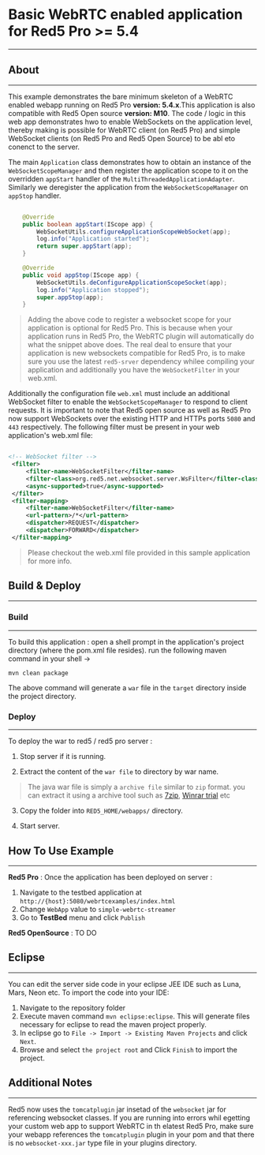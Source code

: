 # Basic WebRTC enabled application for Red5 Pro >= 5.4
---




## About
---



This example demonstrates the bare minimum skeleton of a WebRTC enabled webapp running on Red5 Pro **version: 5.4.x**.This application is also compatible with Red5 Open source **version: M10**. The code / logic in this web app demonstrates hwo to enable WebSockets on the application level, thereby making is possible for WebRTC client (on Red5 Pro) and simple WebSocket clients (on Red5 Pro and Red5 Open Source) to be abl eto conenct to the server.

The main `Application` class demonstrates how to obtain an instance of the `WebSocketScopeManager` and then register the application scope to it on the overridden `appStart` handler of the `MultiThreadedApplicationAdapter`. Similarly we deregister the application from the `WebSocketScopeManager` on `appStop` handler.

```java

	@Override
	public boolean appStart(IScope app) {
		WebSocketUtils.configureApplicationScopeWebSocket(app);
		log.info("Application started");
		return super.appStart(app);
	}

	@Override
	public void appStop(IScope app) {
		WebSocketUtils.deConfigureApplicationScopeSocket(app);
		log.info("Application stopped");
		super.appStop(app);
	}

```

> Adding the above code to register a websocket scope for your application is optional for Red5 Pro. This is because when your application runs in Red5 Pro, the WebRTC plugin will automatically do what the snippet above does. The real deal to ensure that your application is new websockets compatible for Red5 Pro, is to make sure you use the latest `red5-srver` dependency whilee compiling your application and additionally you have the `WebSocketFilter` in your web.xml.

Additionally the configuration file `web.xml` must include an additional WebSocket filter to enable the `WebSocketScopeManager` to respond to client requests. It is important to note that Red5 open source as well as Red5 Pro now support WebSockets over the existing HTTP and HTTPs ports `5080` and `443` respectively. The following filter must be present in your web application's web.xml file:

```xml

<!-- WebSocket filter -->
 <filter>
     <filter-name>WebSocketFilter</filter-name>
     <filter-class>org.red5.net.websocket.server.WsFilter</filter-class>
     <async-supported>true</async-supported>         
 </filter>  
 <filter-mapping>   
     <filter-name>WebSocketFilter</filter-name> 
     <url-pattern>/*</url-pattern>  
     <dispatcher>REQUEST</dispatcher>   
     <dispatcher>FORWARD</dispatcher>   
 </filter-mapping>

```

> Please checkout the web.xml file provided in this sample application for more info.



## Build & Deploy
---


### Build
---

To build this application : open a shell prompt in the application's project directory (where the pom.xml file resides). run the following maven command in your shell -> 

``` 
mvn clean package 

```

The above command will generate a `war` file in the `target` directory inside the project directory. 


### Deploy
---

To deploy the war to red5 / red5 pro server :

1. Stop server if it is running.

2. Extract the content of the `war file` to directory by war name. 

> The java war file is simply a `archive file` similar to `zip` format. you can extract it using a archive tool such as [7zip](#http://www.7-zip.org/), [Winrar trial](#http://www.rarlab.com/download.htm) etc

3. Copy the folder into `RED5_HOME/webapps/` directory.

4. Start server.

## How To Use Example
---

**Red5 Pro** :  Once the application has been deployed on server :

1. Navigate to the testbed application at `http://{host}:5080/webrtcexamples/index.html`
2. Change `WebApp` value to `simple-webrtc-streamer`
3. Go to **TestBed** menu and click `Publish`

**Red5 OpenSource** : TO DO

## Eclipse
---

You can edit the server side code in your eclipse JEE IDE such as Luna, Mars, Neon etc. To import the code into your IDE:

1. Navigate to the repository folder
2. Execute maven command `mvn eclipse:eclipse`. This will generate files necessary for eclipse to read the maven project properly.
3. In eclipse go to `File -> Import -> Existing Maven Projects` and click `Next`.
4. Browse and select `the project root` and Click `Finish` to import the project.

## Additional Notes
---

Red5 now uses the `tomcatplugin` jar insetad of the `websocket` jar for referencing websocket classes. If you are running into errors whil egetting your custom web app to support WebRTC in th elatest Red5 Pro, make sure your webapp references  the `tomcatplugin` plugin in your pom and that there is no `websocket-xxx.jar` type file in your plugins directory.
